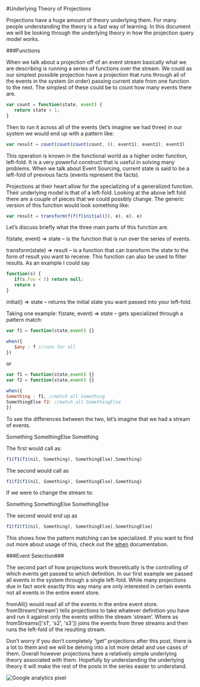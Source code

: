 #Underlying Theory of Projections

Projections have a huge amount of theory underlying them. For many people understanding the theory is a fast way of learning. In this document we will be looking through the underlying theory in how the projection query model works.

###Functions

When we talk about a projection off of an event stream basically what we are describing is running a series of functions over the stream. We could as our simplest possible projection have a projection that runs through all of the events in the system (in order) passing current state from one function to the next. The simplest of these could be to count how many events there are.

```js
var count = function(state, event) {
   return state + 1;
}
```

Then to run it across all of the events (let’s imagine we had three) in our system we would end up with a pattern like:

```js
var result = count(count(count(count, 0), event1), event2), event3)
```

This operation is known in the functional world as a higher order function, left-fold. It is a very powerful construct that is useful in solving many problems. When we talk about Event Sourcing, current state is said to be a left-fold of previous facts (events represent the facts).

Projections at their heart allow for the specializing of a generalized function. Their underlying model is that of a left-fold. Looking at the above left fold there are a couple of pieces that we could possibly change. The generic version of this function would look something like:

```js
var result = transform(f(f(f(initial()), e), e), e)
```

Let’s discuss briefly what the three main parts of this function are.

f(state, event) => state – is the function that is run over the series of events.

transform(state) => result – is a function that can transform the state to the form of result you want to receive. This function can also be used to filter results. As an example I could say

```js
function(s) {
   if(s.Foo < 5) return null;
   return s
}
```


initial() => state – returns the initial state you want passed into your left-fold.

Taking one example: f(state, event) => state – gets specialized through a pattern match:

```js
var f1 = function(state,event) {}

when({
   $any : f //runs for all
})

```

or

```js
var f1 = function(state,event) {}
var f2 = function(state,event) {}

when({
Something : f1, //match all Something
SomethingElse f2: //match all SomethingElse
})
```

To see the differences between the two, let’s imagine that we had a stream of events.

Something
SomethingElse
Something

The first would call as:

```js
f1(f1(f1(nil, Something), SomethingElse),Something)
```

The second would call as

```js
f1(f2(f1(nil, Something), SomethingElse),Something)
```

If we were to change the stream to:

Something
SomethingElse
SomethingElse

The second would end up as

```js
f2(f2(f1(nil, Something), SomethingElse),SomethingElse)
```

This shows how the pattern matching can be specialized. If you want to find out more about usage of this, check out the [when](Projections-When) documentation.

###Event Selection###

The second part of how projections work theoretically is the controlling of which events get passed to which definition. In our first example we passed all events in the system through a single left-fold. While many projections due in fact work exactly this way many are only interested in certain events not all events in the entire event store.

fromAll() would read all of the events in the entire event store. fromStream(‘stream’) tells projections to take whatever definition you have and run it against only the events within the stream ‘stream’. Where as fromStreams(['s1', 's2', 's3']) joins the events from three streams and then runs the left-fold of the resulting stream.

Don’t worry if you don’t completely “get” projections after this post, there is a lot to them and we will be delving into a lot more detail and use cases of them. Overall however projections have a relatively simple underlying theory associated with them. Hopefully by understanding the underlying theory it will make the rest of the posts in the series easier to understand.

![Google analytics pixel](https://gaproxy-1.apphb.com/UA-40176181-1/Wiki/Projections-Theory)